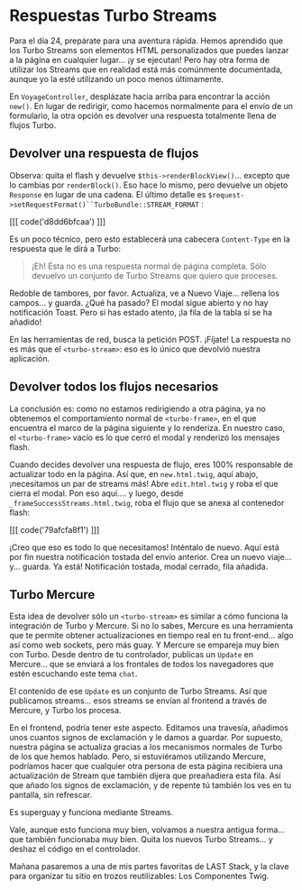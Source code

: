 # Respuestas Turbo Streams

Para el día 24, prepárate para una aventura rápida. Hemos aprendido que los Turbo Streams son elementos HTML personalizados que puedes lanzar a la página en cualquier lugar... ¡y se ejecutan! Pero hay otra forma de utilizar los Streams que en realidad está más comúnmente documentada, aunque yo la esté utilizando un poco menos últimamente.

En `VoyageController`, desplázate hacia arriba para encontrar la acción `new()`. En lugar de redirigir, como hacemos normalmente para el envío de un formulario, la otra opción es devolver una respuesta totalmente llena de flujos Turbo.

## Devolver una respuesta de flujos

Observa: quita el flash y devuelve `$this->renderBlockView()`... excepto que lo cambias por `renderBlock()`. Eso hace lo mismo, pero devuelve un objeto `Response` en lugar de una cadena. El último detalle es `$request->setRequestFormat()``TurboBundle::STREAM_FORMAT` :

[[[ code('d8dd6bfcaa') ]]]

Es un poco técnico, pero esto establecerá una cabecera `Content-Type` en la respuesta que le dirá a Turbo:

> ¡Eh! Ésta no es una respuesta normal de página completa. Sólo devuelvo un conjunto de
> Turbo Streams que quiero que proceses.

Redoble de tambores, por favor. Actualiza, ve a Nuevo Viaje... rellena los campos... y guarda. ¿Qué ha pasado? El modal sigue abierto y no hay notificación Toast. Pero si has estado atento, ¡la fila de la tabla sí se ha añadido!

En las herramientas de red, busca la petición POST. ¡Fíjate! La respuesta no es más que el `<turbo-stream>`: eso es lo único que devolvió nuestra aplicación.

## Devolver todos los flujos necesarios

La conclusión es: como no estamos redirigiendo a otra página, ya no obtenemos el comportamiento normal de `<turbo-frame>`, en el que encuentra el marco de la página siguiente y lo renderiza. En nuestro caso, el `<turbo-frame>` vacío es lo que cerró el modal y renderizó los mensajes flash.

Cuando decides devolver una respuesta de flujo, eres 100% responsable de actualizar todo en la página. Así que, en `new.html.twig`, aquí abajo, ¡necesitamos un par de streams más! Abre `edit.html.twig` y roba el que cierra el modal. Pon eso aquí.... y luego, desde `_frameSuccessStreams.html.twig`, roba el flujo que se anexa al contenedor flash:

[[[ code('79afcfa8f1') ]]]

¡Creo que eso es todo lo que necesitamos! Inténtalo de nuevo. Aquí está por fin nuestra notificación tostada del envío anterior. Crea un nuevo viaje... y... guarda. Ya está! Notificación tostada, modal cerrado, fila añadida.

## Turbo Mercure

Esta idea de devolver sólo un `<turbo-stream>` es similar a cómo funciona la integración de Turbo y Mercure. Si no lo sabes, Mercure es una herramienta que te permite obtener actualizaciones en tiempo real en tu front-end... algo así como web sockets, pero más guay. Y Mercure se empareja muy bien con Turbo. Desde dentro de tu controlador, publicas un `Update` en Mercure... que se enviará a los frontales de todos los navegadores que estén escuchando este tema `chat`.

El contenido de ese `Update` es un conjunto de Turbo Streams. Así que publicamos streams... esos streams se envían al frontend a través de Mercure, y Turbo los procesa.

En el frontend, podría tener este aspecto. Editamos una travesía, añadimos unos cuantos signos de exclamación y le damos a guardar. Por supuesto, nuestra página se actualiza gracias a los mecanismos normales de Turbo de los que hemos hablado. Pero, si estuviéramos utilizando Mercure, podríamos hacer que cualquier otra persona de esta página recibiera una actualización de Stream que también dijera que preañadiera esta fila. Así que añado los signos de exclamación, y de repente tú también los ves en tu pantalla, sin refrescar.

Es superguay y funciona mediante Streams.

Vale, aunque esto funciona muy bien, volvamos a nuestra antigua forma... que también funcionaba muy bien. Quita los nuevos Turbo Streams... y deshaz el código en el controlador.

Mañana pasaremos a una de mis partes favoritas de LAST Stack, y la clave para organizar tu sitio en trozos reutilizables: Los Componentes Twig.
